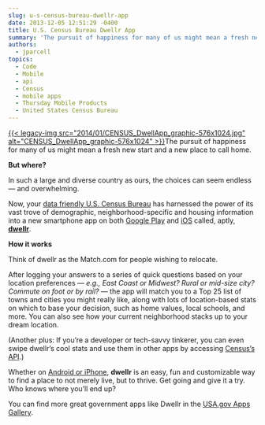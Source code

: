```yaml
---
slug: u-s-census-bureau-dwellr-app
date: 2013-12-05 12:51:29 -0400
title: U.S. Census Bureau Dwellr App
summary: 'The pursuit of happiness for many of us might mean a fresh new start and a new place to call home. But where? In such a large and diverse country as ours, the choices can seem endless &mdash; and overwhelming. Now, your data friendly U.S. Census Bureau has harnessed the power'
authors:
  - jparcell
topics:
  - Code
  - Mobile
  - api
  - Census
  - mobile apps
  - Thursday Mobile Products
  - United States Census Bureau
---
```


[{{< legacy-img src="2014/01/CENSUS\_DwellApp\_graphic-576x1024.jpg" alt="CENSUS\_DwellApp\_graphic-576x1024" >}}](https://s3.amazonaws.com/digitalgov/_legacy-img/2014/01/CENSUS_DwellApp_graphic-576x1024.jpg)The pursuit of happiness for many of us might mean a fresh new start and a new place to call home.

**But where?**

In such a large and diverse country as ours, the choices can seem endless — and overwhelming.

Now, your [data friendly U.S. Census Bureau](http://www.census.gov/) has harnessed the power of its vast trove of demographic, neighborhood-specific and housing information into a new smartphone app on both [Google Play](https://play.google.com/store/apps/details?id=air.gov.census.phone.dwellr) and [iOS](https://itunes.apple.com/us/app/dwellr/id744395884?mt=8) called, aptly, **[dwellr](http://www.census.gov/mobile/?intcmp=sldr1)**.

**How it works**
  
Think of dwellr as the Match.com for people wishing to relocate.

After logging your answers to a series of quick questions based on your location preferences — _e.g., East Coast or Midwest? Rural or mid-size city? Commute on foot or by rail?_ — the app will match you to a Top 25 list of towns and cities you might really like, along with lots of location-based stats on which to base your decision, such as home values, local schools, and more. You can also see how your current neighborhood stacks up to your dream location.

(Another plus: If you’re a developer or tech-savvy tinkerer, you can even swipe dwellr’s cool stats and use them in other apps by accessing [Census’s API](http://www.census.gov/developers/).)

Whether on [Android or iPhone](http://www.census.gov/mobile/?intcmp=sldr1), **dwellr** is an easy, fun and customizable way to find a place to not merely live, but to thrive. Get going and give it a try. Who knows where you’ll end up?

You can find more great government apps like Dwellr in the [USA.gov Apps Gallery](http://apps.usa.gov/).